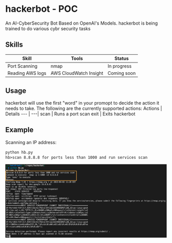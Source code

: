 # hackerbot - POC
An AI-CyberSecurity Bot Based on OpenAI's Models. hackerbot is being trained to do various cybr security tasks

## Skills
Skill | Tools | Status |
--- | --- | ---
Port Scanning | nmap | In progress
Reading AWS logs | AWS CloudWatch Insight | Coming soon

## Usage
hackerbot will use the first "word" in your promopt to decide the action it needs to take. The following are the currently supported actions:
Actions | Details
--- | ---|
scan | Runs a port scan
exit | Exits hackerbot 

## Example

Scanning an IP address:

```
python hb.py
hb>scan 8.8.8.8 for ports less than 1000 and run services scan
```

![alt text](hackerbot-screenshot-1.png?raw=true)

